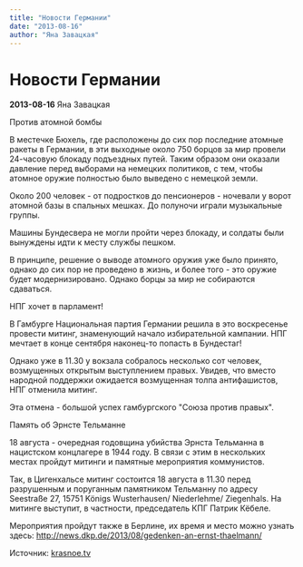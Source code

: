 ```yaml
---
title: "Новости Германии"
date: "2013-08-16"
author: "Яна Завацкая"
---
```


# Новости Германии

**2013-08-16** Яна Завацкая

Против атомной бомбы

В местечке Бюхель, где расположены до сих пор последние атомные ракеты в Германии, в эти выходные около 750 борцов за мир провели 24-часовую блокаду подъездных путей. Таким образом они оказали давление перед выборами на немецких политиков, с тем, чтобы атомное оружие полностью было выведено с немецкой земли.

Около 200 человек - от подростков до пенсионеров - ночевали у ворот атомной базы в спальных мешках. До полуночи играли музыкальные группы.

Машины Бундесвера не могли пройти через блокаду, и солдаты были вынуждены идти к месту службы пешком.

В принципе, решение о выводе атомного оружия уже было принято, однако до сих пор не проведено в жизнь, и более того - это оружие будет модернизировано. Однако борцы за мир не собираются сдаваться.

НПГ хочет в парламент!

В Гамбурге Национальная партия Германии решила в это воскресенье провести митинг, знаменующий начало избирательной кампании. НПГ мечтает в конце сентября наконец-то попасть в Бундестаг!

Однако уже в 11.30 у вокзала собралось несколько сот человек, возмущенных открытым выступлением правых. Увидев, что вместо народной поддержки ожидается возмущенная толпа антифашистов, НПГ отменила митинг.

Эта отмена - большой успех гамбургского "Союза против правых".

Память об Эрнсте Тельманне

18 августа - очередная годовщина убийства Эрнста Тельманна в нацистском концлагере в 1944 году. В связи с этим в нескольких местах пройдут митинги и памятные мероприятия коммунистов.

Так, в Цигенхальсе митинг состоится 18 августа в 11.30 перед разрушенным и поруганным памятником Тельманну по адресу Seestraße 27, 15751 Königs Wusterhausen/ Niederlehme/ Ziegenhals. На митинге выступит, в частности, председатель КПГ Патрик Кёбеле.

Мероприятия пройдут также в Берлине, их время и место можно узнать здесь: http://news.dkp.de/2013/08/gedenken-an-ernst-thaelmann/

Источник: [krasnoe.tv ](http://krasnoe.tv/node/19119)
